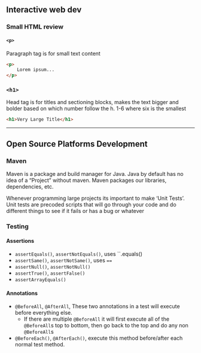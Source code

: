 ## Interactive web dev
### Small HTML review
#### `<p>`
Paragraph tag is for small text content
```html
<p>
	Lorem ipsum...
</p>
```

### `<h1>`
Head tag is for titles and sectioning blocks, makes the text bigger and bolder based on which number follow the h. 1-6 where six is the smallest
```html
<h1>Very Large Title</h1>
```
***
## Open Source Platforms Development
### Maven
Maven is a package and build manager for Java. Java by default has no idea of a “Project” without maven. Maven packages our libraries, dependencies, etc.

Whenever programming large projects its important to make ‘Unit Tests’. Unit tests are precoded scripts that will go through your code and do different things to see if it fails or has a bug or whatever

### Testing
#### Assertions
- `assertEquals()`, `assertNotEquals()`, uses ``.equals()
- `assertSame()`, `assertNotSame()`, uses `==`
- `assertNull()`, `assertNotNull()`
- `assertTrue()`, `assertFalse()`
- `assertArrayEquals()`
#### Annotations
- `@BeforeAll`, `@AfterAll`, These two annotations in a test will execute before everything else.
	- If there are multiple `@BeforeAll` it will first execute all of the `@BeforeAll`s top to bottom, then go back to the top and do any non `@BeforeAll`s
- `@BeforeEach()`, `@AfterEach()`, execute this method before/after each normal test method.

